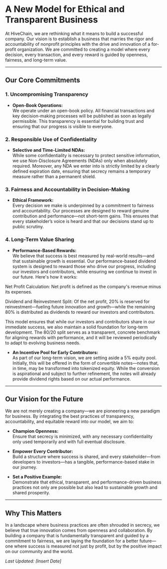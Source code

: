 # A New Model for Ethical and Transparent Business

At HiveChain, we are rethinking what it means to build a successful company. Our vision is to establish a business that marries the rigor and accountability of nonprofit principles with the drive and innovation of a for-profit organization. We are committed to creating a model where every decision, every transaction, and every reward is guided by openness, fairness, and long-term value.

---

## Our Core Commitments

### 1. Uncompromising Transparency
- **Open-Book Operations:**  
  We operate under an open-book policy. All financial transactions and key decision-making processes will be published as soon as legally permissible. This transparency is essential for building trust and ensuring that our progress is visible to everyone.

### 2. Responsible Use of Confidentiality
- **Selective and Time-Limited NDAs:**  
  While some confidentiality is necessary to protect sensitive information, we use Non-Disclosure Agreements (NDAs) only when absolutely required. Moreover, any NDA we enter into is strictly limited by a clearly defined expiration date, ensuring that secrecy remains a temporary measure rather than a permanent shield.

### 3. Fairness and Accountability in Decision-Making
- **Ethical Framework:**  
  Every decision we make is underpinned by a commitment to fairness and accountability. Our processes are designed to reward genuine contribution and performance—not short-term gains. This ensures that every stakeholder’s voice is heard and that our decisions stand up to public scrutiny.

### 4. Long-Term Value Sharing
- **Performance-Based Rewards:**  
We believe that success is best measured by real-world results—and that sustainable growth is essential. Our performance-based dividend system is designed to reward those who drive our progress, including our investors and contributors, while ensuring we continue to invest in our future. Here's how it works:

Net Profit Calculation:
Net profit is defined as the company's revenue minus its expenses.

Dividend and Reinvestment Split:
Of the net profit, 20% is reserved for reinvestment—fueling future innovation and growth—while the remaining 80% is distributed as dividends to reward our investors and contributors.

This model ensures that while our investors and contributors share in our immediate success, we also maintain a solid foundation for long-term development. The 80/20 split serves as a transparent, concrete benchmark for aligning rewards with performance, and it will be reviewed periodically to adapt to evolving business needs.

- **An Incentive Pool for Early Contributors:**  
  As part of our long-term vision, we are setting aside a 5% equity pool. Initially, this will be offered in the form of convertible notes—notes that, in time, may be transformed into tokenized equity. While the conversion is aspirational and subject to further refinement, the notes will already provide dividend rights based on our actual performance.

---

## Our Vision for the Future

We are not merely creating a company—we are pioneering a new paradigm for business. By integrating the best practices of transparency, accountability, and equitable reward into our model, we aim to:
- **Champion Openness:**  
  Ensure that secrecy is minimized, with any necessary confidentiality only used temporarily and with full eventual disclosure.
  
- **Empower Every Contributor:**  
  Build a structure where success is shared, and every stakeholder—from developers to investors—has a tangible, performance-based stake in our journey.
  
- **Set a Positive Example:**  
  Demonstrate that ethical, transparent, and performance-driven business practices not only are possible but also lead to sustainable growth and shared prosperity.

---

## Why This Matters

In a landscape where business practices are often shrouded in secrecy, we believe that true innovation comes from openness and collaboration. By building a company that is fundamentally transparent and guided by a commitment to fairness, we are laying the foundation for a better future—one where success is measured not just by profit, but by the positive impact on our community and the world.

*Last Updated: [Insert Date]*
